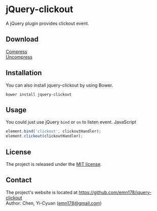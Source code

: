 # jQuery-clickout
A jQuery plugin provides clickout event.

## Download
[Compress](https://raw.github.com/emn178/jquery-clickout/master/build/jquery.clickout.min.js)  
[Uncompress](https://raw.github.com/emn178/jquery-clickout/master/src/jquery.clickout.js)

## Installation
You can also install jquery-clickout by using Bower.
```
bower install jquery-clickout
```

## Usage
You could just use jQuery `bind` or `on` to listen event.
JavaScript
```JavaScript
element.bind('clickout', clickoutHandler);
element.clickout(clickoutHandler);
```

## License
The project is released under the [MIT license](http://www.opensource.org/licenses/MIT).

## Contact
The project's website is located at https://github.com/emn178/jquery-clickout  
Author: Chen, Yi-Cyuan (emn178@gmail.com)
